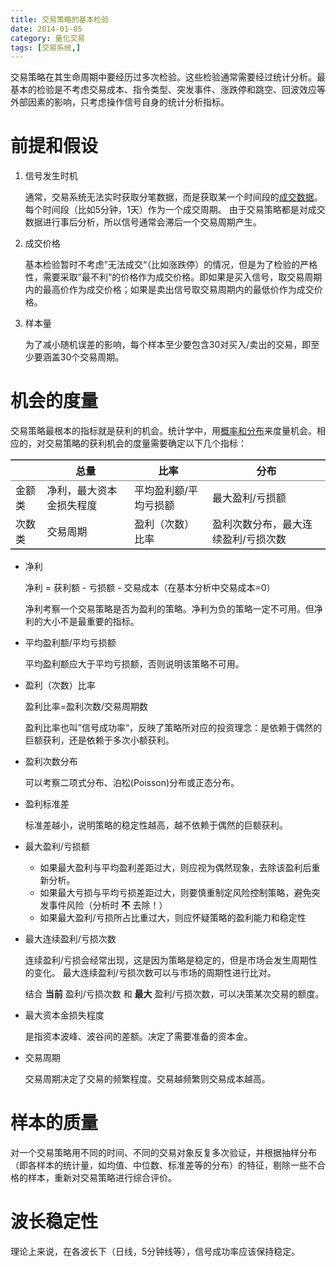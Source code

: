 ```yaml
---
title: 交易策略的基本检验
date: 2014-01-05
category: 量化交易
tags: [交易系统,]
---
```


交易策略在其生命周期中要经历过多次检验。这些检验通常需要经过统计分析。最基本的检验是不考虑交易成本、指令类型、突发事件、涨跌停和跳空、回波效应等外部因素的影响，只考虑操作信号自身的统计分析指标。




# 前提和假设

1. 信号发生时机

   通常，交易系统无法实时获取分笔数据，而是获取某一个时间段的[成交数据](/2013/12/18/quotation_model.html#menuIndex1)。每个时间段（比如5分钟，1天）作为一个成交周期。
   由于交易策略都是对成交数据进行事后分析，所以信号通常会滞后一个交易周期产生。

2. 成交价格

   基本检验暂时不考虑”无法成交“（比如涨跌停）的情况，但是为了检验的严格性，需要采取”最不利“的价格作为成交价格。即如果是买入信号，取交易周期内的最高价作为成交价格；如果是卖出信号取交易周期内的最低价作为成交价格。

3. 样本量

   为了减小随机误差的影响，每个样本至少要包含30对买入/卖出的交易，即至少要涵盖30个交易周期。

# 机会的度量

交易策略最根本的指标就是获利的机会。统计学中，用[概率和分布](/2013/06/07/statistics_intro_4.html)来度量机会。相应的，对交易策略的获利机会的度量需要确定以下几个指标：

<table style="border-collapse: collapse;" border="2" frame="hsides" rules="groups" cellspacing="0" cellpadding="6">
<thead>
<tr><th></th><th>总量</th><th>比率</th><th>分布</th></tr>
</thead>
<tbody>
<tr>
<td>金额类</td>
<td>净利，最大资本金损失程度</td>
<td>平均盈利额/平均亏损额</td>
<td>最大盈利/亏损额</td>
</tr>
<tr>
<td>次数类</td>
<td>交易周期</td>
<td>盈利（次数）比率</td>
<td>盈利次数分布，最大连续盈利/亏损次数</td>
</tr>
</tbody>
</table>

- 净利

  净利 = 获利额 - 亏损额 - 交易成本（在基本分析中交易成本=0）

  净利考察一个交易策略是否为盈利的策略。净利为负的策略一定不可用。但净利的大小不是最重要的指标。

- 平均盈利额/平均亏损额

  平均盈利额应大于平均亏损额，否则说明该策略不可用。

- 盈利（次数）比率

  盈利比率=盈利次数/交易周期数

  盈利比率也叫”信号成功率“，反映了策略所对应的投资理念：是依赖于偶然的巨额获利，还是依赖于多次小额获利。

- 盈利次数分布

  可以考察二项式分布、泊松(Poisson)分布或正态分布。

- 盈利标准差

  标准差越小，说明策略的稳定性越高，越不依赖于偶然的巨额获利。

- 最大盈利/亏损额

  + 如果最大盈利与平均盈利差距过大，则应视为偶然现象，去除该盈利后重新分析。
  + 如果最大亏损与平均亏损差距过大，则要慎重制定风险控制策略，避免突发事件风险（分析时 **不** 去除！）
  + 如果最大盈利/亏损所占比重过大，则应怀疑策略的盈利能力和稳定性

- 最大连续盈利/亏损次数

  连续盈利/亏损会经常出现，这是因为策略是稳定的，但是市场会发生周期性的变化。
  最大连续盈利/亏损次数可以与市场的周期性进行比对。

  结合 **当前** 盈利/亏损次数 和 **最大** 盈利/亏损次数，可以决策某次交易的额度。

- 最大资本金损失程度

  是指资本波峰、波谷间的差额。决定了需要准备的资本金。

- 交易周期

  交易周期决定了交易的频繁程度。交易越频繁则交易成本越高。




# 样本的质量

   对一个交易策略用不同的时间、不同的交易对象反复多次验证，并根据抽样分布（即各样本的统计量，如均值、中位数、标准差等的分布）的特征，剔除一些不合格的样本，重新对交易策略进行综合评价。

# 波长稳定性

  理论上来说，在各波长下（日线，5分钟线等），信号成功率应该保持稳定。


